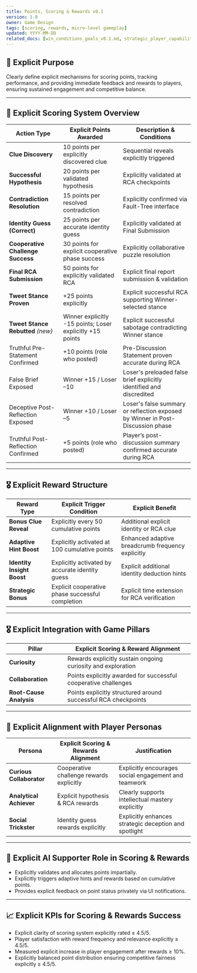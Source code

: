 ```yaml
---
title: Points, Scoring & Rewards v0.1
version: 1.0
owner: Game Design
tags: [scoring, rewards, micro-level gameplay]
updated: YYYY-MM-DD
related_docs: [win_conditions_goals_v0.1.md, strategic_player_capabilities_v0.1.md, competitive_challenge_phases_v0.1.md, cooperative_challenge_phases_v0.1.md, player_personas.md]
---
```


## 🎯 Explicit Purpose
Clearly define explicit mechanisms for scoring points, tracking performance, and providing immediate feedback and rewards to players, ensuring sustained engagement and competitive balance.

---

## 📌 Explicit Scoring System Overview

| Action Type                 | Explicit Points Awarded                  | Description & Conditions                |
|-----------------------------|------------------------------------------|-----------------------------------------|
| **Clue Discovery**          | 10 points per explicitly discovered clue | Sequential reveals explicitly triggered |
| **Successful Hypothesis**   | 20 points per validated hypothesis       | Explicitly validated at RCA checkpoints |
| **Contradiction Resolution**| 15 points per resolved contradiction     | Explicitly confirmed via Fault-Tree interface |
| **Identity Guess (Correct)**| 25 points per accurate identity guess    | Explicitly validated at Final Submission |
| **Cooperative Challenge Success**| 30 points for explicit cooperative phase success | Explicitly collaborative puzzle resolution |
| **Final RCA Submission**    | 50 points for explicitly validated RCA   | Explicit final report submission & validation |
| **Tweet Stance Proven**  | +25 points explicitly | Explicit successful RCA supporting Winner-selected stance |
| **Tweet Stance Rebutted** *(new)*| Winner explicitly -15 points; Loser explicitly +15 points | Explicit successful sabotage contradicting Winner stance |
| Truthful Pre-Statement Confirmed | +10 points (role who posted)          | Pre-Discussion Statement proven accurate during RCA |
| False Brief Exposed         | Winner +15 / Loser –10                  | Loser's preloaded false brief explicitly identified and discredited |
| Deceptive Post-Reflection Exposed | Winner +10 / Loser –5                | Loser's false summary or reflection exposed by Winner in Post-Discussion phase |
| Truthful Post-Reflection Confirmed | +5 points (role who posted)         | Player’s post-discussion summary confirmed accurate during RCA |


---

## 🎖 Explicit Reward Structure

| Reward Type              | Explicit Trigger Condition                 | Explicit Benefit                         |
|--------------------------|--------------------------------------------|------------------------------------------|
| **Bonus Clue Reveal**    | Explicitly every 50 cumulative points      | Additional explicit identity or RCA clue |
| **Adaptive Hint Boost**  | Explicitly activated at 100 cumulative points| Enhanced adaptive breadcrumb frequency explicitly |
| **Identity Insight Boost**| Explicitly activated by accurate identity guess | Explicit additional identity deduction hints |
| **Strategic Bonus**      | Explicit cooperative phase successful completion | Explicit time extension for RCA verification |

---

## 🎖 Explicit Integration with Game Pillars

| Pillar                 | Explicit Scoring & Reward Alignment           |
|------------------------|-----------------------------------------------|
| **Curiosity**          | Rewards explicitly sustain ongoing curiosity and exploration |
| **Collaboration**      | Points explicitly awarded for successful cooperative challenges |
| **Root-Cause Analysis**| Points explicitly structured around successful RCA checkpoints |

---

## 👥 Explicit Alignment with Player Personas

| Persona                | Explicit Scoring & Rewards Alignment          | Justification                             |
|------------------------|-----------------------------------------------|-------------------------------------------|
| **Curious Collaborator** | Cooperative challenge rewards explicitly     | Explicitly encourages social engagement and teamwork |
| **Analytical Achiever**  | Explicit hypothesis & RCA rewards            | Clearly supports intellectual mastery explicitly |
| **Social Trickster**     | Identity guess rewards explicitly            | Explicitly enhances strategic deception and spotlight |

---

## 🤖 Explicit AI Supporter Role in Scoring & Rewards
- Explicitly validates and allocates points impartially.
- Explicitly triggers adaptive hints and rewards based on cumulative points.
- Provides explicit feedback on point status privately via UI notifications.

---

## 📈 Explicit KPIs for Scoring & Rewards Success
- Explicit clarity of scoring system explicitly rated ≥ 4.5/5.
- Player satisfaction with reward frequency and relevance explicitly ≥ 4.5/5.
- Measured explicit increase in player engagement after rewards ≥ 10%.
- Explicitly balanced point distribution ensuring competitive fairness explicitly ≥ 4.5/5.

